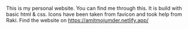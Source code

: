 This is my personal website. You can find me through this. It is build with basic html & css. Icons have been taken from favicon and took help from Raki. 
Find the website on https://amitmojumder.netlify.app/
